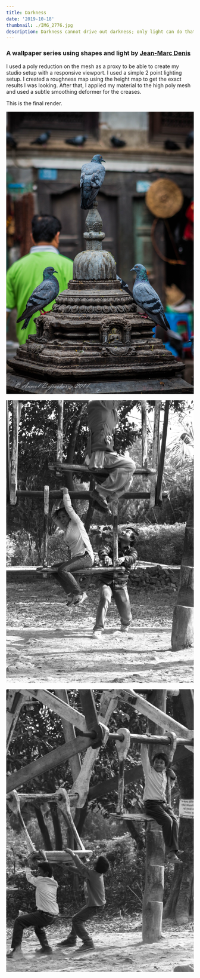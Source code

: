 ```yaml
---
title: Darkness
date: '2019-10-18'
thumbnail: ./IMG_2776.jpg
description: Darkness cannot drive out darkness; only light can do that. Hate cannot drive out hate; only love can do that.
---
```


### A wallpaper series using shapes and light by [Jean-Marc Denis](http://jmd.im/black)

I used a poly reduction on the mesh as a proxy to be able to create my studio setup with a responsive viewport. I used a simple 2 point lighting setup. I created a roughness map using the height map to get the exact results I was looking. After that, I applied my material to the high poly mesh and used a subtle smoothing deformer for the creases.

This is the final render.

<div class="kg-card kg-image-card kg-width-full">

![Darkness](./IMG_0084.jpg)

</div>

<div class="kg-card kg-image-card kg-width-full">

![Darkness](./IMG_3928.jpg)

</div>

<div class="kg-card kg-image-card kg-width-full">

![Darkness](./IMG_3942.jpg)

</div>
